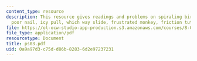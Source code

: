 ```yaml
---
content_type: resource
description: This resource gives readings and problems on spiraling bird, pity the
  poor nail, icy pull, which way slide, frustrated monkey, friction tutorial and others.
file: https://ol-ocw-studio-app-production.s3.amazonaws.com/courses/8-01l-physics-i-classical-mechanics-fall-2005/0a9a97d3c75dd86b82836d2e97237231_ps03.pdf
file_type: application/pdf
resourcetype: Document
title: ps03.pdf
uid: 0a9a97d3-c75d-d86b-8283-6d2e97237231
---
```

